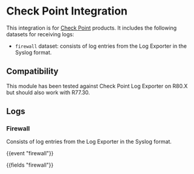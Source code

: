 # Check Point Integration

This integration is for [Check Point](https://sc1.checkpoint.com/documents/latest/APIs/#introduction~v1.8%20) products. It includes the
following datasets for receiving logs:

- `firewall` dataset: consists of log entries from the Log Exporter in the Syslog format.

## Compatibility

This module has been tested against Check Point Log Exporter on R80.X but should also work with R77.30.

## Logs

### Firewall

Consists of log entries from the Log Exporter in the Syslog format.

{{event "firewall"}}

{{fields "firewall"}}
